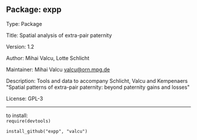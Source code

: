 Package: expp
------------
Type: Package

Title: Spatial analysis of extra-pair paternity

Version: 1.2

Author: Mihai Valcu, Lotte Schlicht

Maintainer: Mihai Valcu <valcu@orn.mpg.de>

Description: Tools and data to accompany Schlicht, Valcu and Kempenaers "Spatial patterns of extra-pair paternity: beyond paternity gains and losses"

License: GPL-3

******
to install:  
`require(devtools)`

`install_github("expp", "valcu")`



